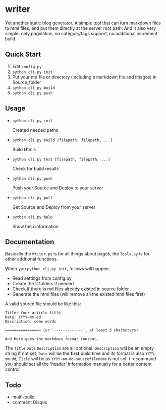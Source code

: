 # writer

Yet another static blog generator. A simple tool that can turn  markdown files to html files, and put them directly at the server root path. And it also very simple: only pagination, no category/tags support, no additional increment build.

## Quick Start

1.  Edit `config.py`
2.  `python cli.py init`
3.  Put your md file or directory (including a markdown file and images) in Source_folder
4.  `python cli.py build`
5.  `python cli.py push`

## Usage

-   `python cli.py init`

    Created needed paths

-   `python cli.py build [filepath, filepath, ...]`

    Build Htmls

-   `python cli.py test [filepath, filepath, ...]`

    Check for build results

-   `python cli.py push`

    Push your Source and Deploy to your server

-   `python cli.py pull`

    Get Source and Deploy from your server

-   `python cli.py help`

    Show help information

## Documentation

Basically the `Writer.py` is for all things about pages, the `Tools.py` is for other addtional functions.

When you `python cli.py init`, follows will happen:

-   Read settings from config.py
-   Create the 2 folders if needed
-   Check if there is md files already existed in source folder
-   Generate the html files (will remove all the existed html files first)

A valid source file should be like this:

```
Title: Your article title
Date: YYYY-mm-dd
Description: some words

================ (or '-------------', at least 3 characters)

And here goes the markdown format content.
```

The `Title` `Date` `Description` are all optional. `Description` will be an empty string if not set; `Date` will be the **first** build time and its format is also `YYYY-mm-dd`; `Title` will be as `YYYY-mm-dd-sourcefilename` is not set. I recommand you should set all the 'header' information manually for a better content control.

## Todo

-   multi-build
-   comment Disqus
